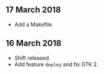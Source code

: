 ## 17 March 2018
* Add a Makefile.

## 16 March 2018
* Shift released.
* Add feature `deploy` and fix GTK 2.
